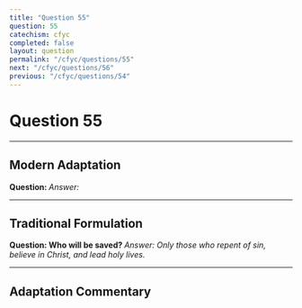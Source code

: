 ```yaml
---
title: "Question 55"
question: 55
catechism: cfyc
completed: false
layout: question
permalink: "/cfyc/questions/55"
next: "/cfyc/questions/56"
previous: "/cfyc/questions/54"
---
```

# Question 55
---
## Modern Adaptation
<strong>
    Question:
</strong>

<em>
    Answer:
</em>

---
## Traditional Formulation
<strong>
    Question: Who will be saved?
</strong>

<em>
    Answer: Only those who repent of sin, believe in Christ, and lead holy lives.
</em>

---
## Adaptation Commentary
